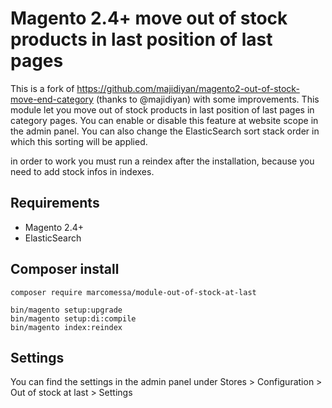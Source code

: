 # Magento 2.4+ move out of stock products in last position of last pages

This is a fork of https://github.com/majidiyan/magento2-out-of-stock-move-end-category (thanks to @majidiyan) with some improvements.
This module let you move out of stock products in last position of last pages in category pages. You can enable or disable this feature at website scope in the admin panel. You can also change the ElasticSearch sort stack order in which this sorting will be applied.

in order to work you must run a reindex after the installation, because you need to add stock infos in indexes.

## Requirements

- Magento 2.4+
- ElasticSearch

## Composer install

```
composer require marcomessa/module-out-of-stock-at-last

bin/magento setup:upgrade
bin/magento setup:di:compile
bin/magento index:reindex
```

## Settings

You can find the settings in the admin panel under Stores > Configuration > Out of stock at last > Settings
